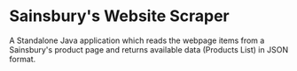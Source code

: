 # Sainsbury's Website Scraper

A Standalone Java application which reads the webpage items from a Sainsbury's product page and returns available data (Products List) in JSON format.
